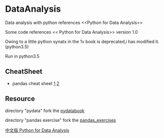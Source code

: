 # DataAnalysis
Data analysis with python   references &lt;&lt;Python for Data Analysis>>

Some code references << Python for Data Analysis>> version 1.0 

Owing to a little python synatx in the 1v book is deprecated,i has modified it.(python3.5)  

Run in python3.5
## CheatSheet
* pandas cheat sheet [1](https://assets.datacamp.com/blog_assets/PandasPythonForDataScience.pdf)    [2](https://github.com/pandas-dev/pandas/blob/master/doc/cheatsheet/Pandas_Cheat_Sheet.pdf)

## Resource

directory "pydata" fork the [pydatabook](https://github.com/wesm/pydata-book)

directory "pandas exercise" fork the [pandas_exercises](https://github.com/guipsamora/pandas_exercises)

[中文版 Python for Data Analysis](https://seancheney.gitbook.io/python-for-data-analysis-2nd/di-01-zhang-zhun-bei-gong-zuo)
